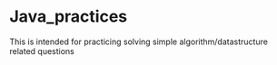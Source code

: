 # Java_practices
This is intended for practicing solving simple algorithm/datastructure related questions
